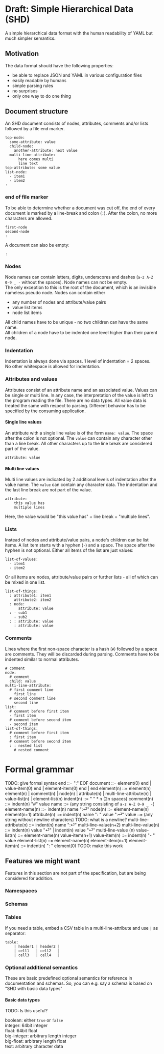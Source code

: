 # Draft: Simple Hierarchical Data (SHD)
A simple hierarchical data format with the human readability of YAML but much simpler semantics.

## Motivation
The data format should have the following properties:
- be able to replace JSON and YAML in various configuration files
- easily readable by humans
- simple parsing rules
- no surprises
- only one way to do one thing

## Document structure
An SHD document consists of nodes, attributes, comments and/or lists followed by a file end marker.
```
top-node:
  some-attribute: value
  child-node:
    another-attribute: next value
  multi-line-attribute:
      here comes multi
      line text
top-attribute: some value
list-node:
  - item1
  - item2
:
```

### end of file marker

To be able to determine whether a document was cut off,
the end of every document is marked by a line-break and colon (`:`).
After the colon, no more characters are allowed.
```
first-node
second-node
:
```

A document can also be empty:
```
:
```

### Nodes
Node names can contain letters, digits, underscores and dashes (`a-z A-Z 0-9 _ -` without the spaces).
Node names can not be empty.  
The only exception to this is the root of the document, which is an invisible nameless pseudo node.
Nodes can contain either
- any number of nodes and attribute/value pairs
- value list items
- node list items

All child names have to be unique - no two children can have the same name.  
All children of a node have to be indented one level higher than their parent node.

### Indentation
Indentation is always done via spaces. 1 level of indentation = 2 spaces.  
No other whitespace is allowed for indentation.

### Attributes and values
Attributes consist of an attribute name and an associated value.
Values can be single or multi line.
In any case, the interpretation of the value is left to the program reading the file.
There are no data types.
All value data is treated the same with respect to parsing.
Different behavior has to be specified by the consuming application.

#### Single line values
An attribute with a single line value is of the form `name: value`.
The space after the colon is not optional.
The `value` can contain any character other than a line break.
All other characters up to the line break are considered part of the value.
```
attribute: value
```

#### Multi line values
Multi line values are indicated by 2 additional levels of indentation after the value name.
The `value` can contain any character data.
The indentation and the last line break are not part of the value.
```
attribute:
    this value has
    multiple lines
```
Here, the value would be "this value has" + line break + "multiple lines". 

### Lists
Instead of nodes and attribute/value pairs, a node's children can be list items.
A list item starts with a hyphen (`-`) and a space.
The space after the hyphen is not optional.
Either all items of the list are just values:
```
list-of-values:
  - item1
  - item2
```
Or all items are nodes, attribute/value pairs or further lists - all of which can be mixed in one list.
```
list-of-things:
  : attribute1: item1
    attribute2: item2
  : node:
      attribute: value
  : - sub1
    - sub2
  : : attribute: value
    : attribute: value
```

### Comments
Lines where the first non-space character is a hash (`#`) followed by a space are comments.
They will be discarded during parsing.
Comments have to be indented similar to normal attributes.
```
# comment
node:
  # comment
  child: value
multi-line-attribute:
  # first comment line
    first line
  # second comment line
    second line
list:
  # comment before first item
  - first item
  # comment before second item
  - second item
list-of-things:
  # comment before first item
  : first item
  # comment before second item
  : : nested list
    # nested comment
```

# Formal grammar
TODO: give formal syntax
end ::= ":" EOF
document ::= element(0) end | value-item(0) end | element-item(0) end | end
element(n) ::= element(n) element(n) | comment(n) | node(n) | attribute(n) | multi-line-attribute(n) | value-list(n) | element-list(n)
indent(n) ::= "  " * n         (2n spaces)
comment(n) ::= indent(n) "#" value
name ::= (any string consisting of `a-z A-Z 0-9 _ -`)
element-name(n) ::= indent(n) name ":⏎"
node(n) ::= element-name(n) element(n+1)
attribute(n) ::= indent(n) name ": " value ":⏎"
value ::= (any string without newline characters) TODO: what is a newline?
multi-line-attribute(n) ::= indent(n) name ":⏎" multi-line-value(n+2)
multi-line-value(n) ::= indent(n) value "⏎" | indent(n) value "⏎" multi-line-value (n)
value-list(n) ::= element-name(n) value-item(n+1)
value-item(n) ::= indent(n) "- " value
element-list(n) ::= element-name(n) element-item(n+1)
element-item(n) ::= indent(n) ": " element(0) TODO: make this work

## Features we might want
Features in this section are not part of the specification, but are being considered for addition. 

### Namespaces

### Schemas

### Tables
If you need a table, embed a CSV table in a multi-line-attribute and use `|` as separator:
```
table:
    | header1 | header2 |
    | cell1   | cell2   |
    | cell3   | cell4   |
```

### Optional additional semantics
These are basic predefined optional semantics for reference in documentation and schemas.
So, you can e.g. say a schema is based on "SHD with basic data types"

#### Basic data types
TODO: Is this useful?

boolean: either `true` or `false`  
integer: 64bit integer  
float: 64bit float  
big-integer: arbitrary length integer  
big-float: arbitrary length float  
text: arbitrary character data  
